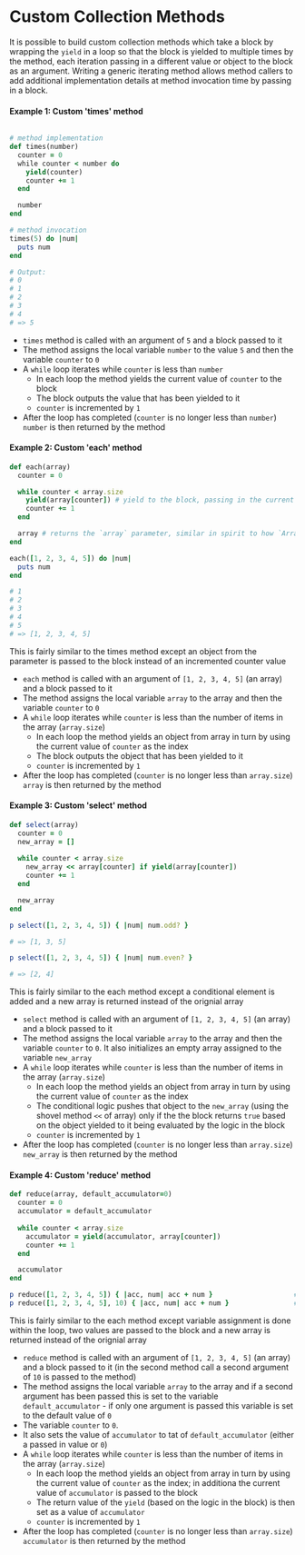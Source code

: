 # Custom Collection Methods

It is possible to build custom collection methods which take a block by wrapping the `yield` in a loop so that the block is yielded to multiple times by the method, each iteration passing in a different value or object to the block as an argument. Writing a generic iterating method allows method callers to add additional implementation details at method invocation time by passing in a block.


#### Example 1: Custom 'times' method
```ruby

# method implementation
def times(number)
  counter = 0
  while counter < number do
    yield(counter)
    counter += 1
  end

  number                   
end

# method invocation
times(5) do |num|
  puts num
end

# Output:
# 0
# 1
# 2
# 3
# 4
# => 5
```

* `times` method is called with an argument of `5` and a block passed to it
* The method assigns the local variable `number` to the value `5` and then the variable `counter` to `0`
* A `while` loop iterates while `counter` is less than `number`
    * In each loop the method yields the current value of `counter` to the block
    * The block outputs the value that has been yielded to it
    * `counter` is incremented by `1`
* After the loop has completed (`counter` is no longer less than `number`) `number` is then returned by the method

#### Example 2: Custom 'each' method
```ruby
def each(array)
  counter = 0

  while counter < array.size
    yield(array[counter]) # yield to the block, passing in the current element to the block
    counter += 1
  end

  array # returns the `array` parameter, similar in spirit to how `Array#each` returns the caller
end

each([1, 2, 3, 4, 5]) do |num|
  puts num
end

# 1
# 2
# 3
# 4
# 5
# => [1, 2, 3, 4, 5]
```

This is fairly similar to the times method except an object from the parameter is passed to the block instead of an incremented counter value

* `each` method is called with an argument of `[1, 2, 3, 4, 5]` (an array) and a block passed to it
* The method assigns the local variable `array` to the array and then the variable `counter` to `0`
* A `while` loop iterates while `counter` is less than the number of items in the array (`array.size`)
    * In each loop the method yields an object from array in turn by using the current value of `counter` as the index
    * The block outputs the object that has been yielded to it
    * `counter` is incremented by `1`
* After the loop has completed (`counter` is no longer less than `array.size`) `array` is then returned by the method


#### Example 3: Custom 'select' method
```ruby
def select(array)
  counter = 0
  new_array = []
  
  while counter < array.size
    new_array << array[counter] if yield(array[counter])
    counter += 1
  end

  new_array
end

p select([1, 2, 3, 4, 5]) { |num| num.odd? } 

# => [1, 3, 5]

p select([1, 2, 3, 4, 5]) { |num| num.even? } 

# => [2, 4]
```

This is fairly similar to the each method except a conditional element is added and a new array is returned instead of the orignial array

* `select` method is called with an argument of `[1, 2, 3, 4, 5]` (an array) and a block passed to it
* The method assigns the local variable `array` to the array and then the variable `counter` to `0`. It also initializes an empty array assigned to the variable `new_array`
* A `while` loop iterates while `counter` is less than the number of items in the array (`array.size`)
    * In each loop the method yields an object from array in turn by using the current value of `counter` as the index
    * The conditional logic pushes that object to the `new_array` (using the shovel method `<<` of array) only if the the block returns `true` based on the object yielded to it being evaluated by the logic in the block
    * `counter` is incremented by `1`
* After the loop has completed (`counter` is no longer less than `array.size`) `new_array` is then returned by the method


#### Example 4: Custom 'reduce' method
```ruby
def reduce(array, default_accumulator=0)
  counter = 0
  accumulator = default_accumulator
  
  while counter < array.size
    accumulator = yield(accumulator, array[counter])
    counter += 1
  end

  accumulator
end

p reduce([1, 2, 3, 4, 5]) { |acc, num| acc + num }                    # => 15
p reduce([1, 2, 3, 4, 5], 10) { |acc, num| acc + num }                # => 25
```

This is fairly similar to the each method except variable assignment is done within the loop, two values are passed to the block and a new array is returned instead of the orignial array

* `reduce` method is called with an argument of `[1, 2, 3, 4, 5]` (an array) and a block passed to it (in the second method call a second argument of `10` is passed to the method)
* The method assigns the local variable `array` to the array and if a second argument has been passed this is set to the variable `default_accumulator` - if only one argument is passed this variable is set to the default value of `0`
* The variable `counter` to `0`. 
* It also sets the value of `accumulator` to tat of `default_accumulator` (either a passed in value or `0`)
* A `while` loop iterates while `counter` is less than the number of items in the array (`array.size`)
    * In each loop the method yields an object from array in turn by using the current value of `counter` as the index; in additiona the current value of `accumulator` is passed to the block
    * The return value of the `yield` (based on the logic in the block) is then set as a value of `accumulator`
    * `counter` is incremented by `1`
* After the loop has completed (`counter` is no longer less than `array.size`) `accumulator` is then returned by the method
